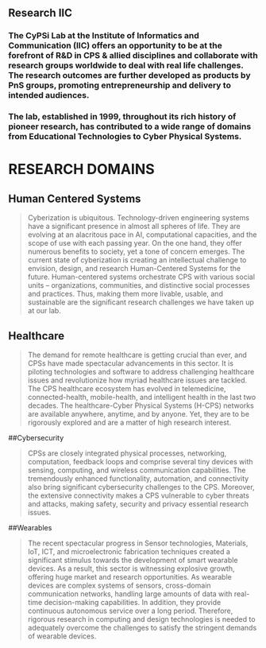 ## Research IIC
### The CyPSi Lab at the Institute of Informatics and Communication (IIC) offers an opportunity to be at the forefront of R&D in CPS & allied disciplines and collaborate with research groups worldwide to deal with real life challenges. The research outcomes are further developed as products by PnS groups, promoting entrepreneurship and delivery to intended audiences.

### The lab, established in 1999, throughout its rich history of pioneer research, has contributed to a wide range of domains from Educational Technologies to Cyber Physical Systems. 

# RESEARCH DOMAINS

## Human Centered Systems

>Cyberization is ubiquitous. Technology-driven engineering systems have a significant presence in almost all spheres of life. They are evolving at an alacritous pace in AI, computational capacities, and the scope of use with each passing year. On the one hand, they offer numerous benefits to society, yet a tone of concern emerges. The current state of cyberization is creating an intellectual challenge to envision, design, and research Human-Centered Systems for the future. Human-centered systems orchestrate CPS with various social units – organizations, communities, and distinctive social processes and practices. Thus, making them more livable, usable, and sustainable are the significant research challenges we have taken up at our lab.

## Healthcare

>The demand for remote healthcare is getting crucial than ever, and CPSs have made spectacular advancements in this sector. It is piloting technologies and software to address challenging healthcare issues and revolutionize how myriad healthcare issues are tackled. The CPS healthcare ecosystem has evolved in telemedicine, connected-health, mobile-health, and intelligent health in the last two decades. The healthcare-Cyber Physical Systems (H-CPS) networks are available anywhere, anytime, and by anyone. Yet, they are to be rigorously explored and are a matter of high research interest.

##Cybersecurity
>CPSs are closely integrated physical processes, networking, computation, feedback loops and comprise several tiny devices with sensing, computing, and wireless communication capabilities. The tremendously enhanced functionality, automation, and connectivity also bring significant cybersecurity challenges to the CPS. Moreover, the extensive connectivity makes a CPS vulnerable to cyber threats and attacks, making safety, security and privacy essential research issues.

##Wearables
>The recent spectacular progress in Sensor technologies, Materials, IoT, ICT, and microelectronic fabrication techniques created a significant stimulus towards the development of smart wearable devices. As a result, this sector is witnessing explosive growth, offering huge market and research opportunities. As wearable devices are complex systems of sensors, cross-domain communication networks, handling large amounts of data with real-time decision-making capabilities. In addition, they provide continuous autonomous service over a long period. Therefore, rigorous research in computing and design technologies is needed to adequately overcome the challenges to satisfy the stringent demands of wearable devices.
